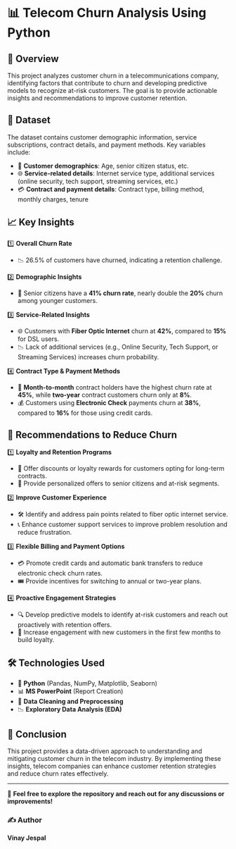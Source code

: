 # 📊 Telecom Churn Analysis Using Python

## 📌 Overview
This project analyzes customer churn in a telecommunications company, identifying factors that contribute to churn and developing predictive models to recognize at-risk customers. The goal is to provide actionable insights and recommendations to improve customer retention.

## 📂 Dataset
The dataset contains customer demographic information, service subscriptions, contract details, and payment methods. Key variables include:
- 👤 **Customer demographics**: Age, senior citizen status, etc.
- 🌐 **Service-related details**: Internet service type, additional services (online security, tech support, streaming services, etc.)
- 💳 **Contract and payment details**: Contract type, billing method, monthly charges, tenure

## 📈 Key Insights
1️⃣ **Overall Churn Rate**
   - 📉 26.5% of customers have churned, indicating a retention challenge.

2️⃣ **Demographic Insights**
   - 🧓 Senior citizens have a **41% churn rate**, nearly double the **20%** churn among younger customers.

3️⃣ **Service-Related Insights**
   - 🌐 Customers with **Fiber Optic Internet** churn at **42%**, compared to **15%** for DSL users.
   - 📉 Lack of additional services (e.g., Online Security, Tech Support, or Streaming Services) increases churn probability.

4️⃣ **Contract Type & Payment Methods**
   - 📜 **Month-to-month** contract holders have the highest churn rate at **45%**, while **two-year** contract customers churn only at **8%**.
   - 💰 Customers using **Electronic Check** payments churn at **38%**, compared to **16%** for those using credit cards.

## 🎯 Recommendations to Reduce Churn
1️⃣ **Loyalty and Retention Programs**
   - 🎁 Offer discounts or loyalty rewards for customers opting for long-term contracts.
   - 🤝 Provide personalized offers to senior citizens and at-risk segments.

2️⃣ **Improve Customer Experience**
   - 🛠️ Identify and address pain points related to fiber optic internet service.
   - 📞 Enhance customer support services to improve problem resolution and reduce frustration.

3️⃣ **Flexible Billing and Payment Options**
   - 💳 Promote credit cards and automatic bank transfers to reduce electronic check churn rates.
   - 🎟️ Provide incentives for switching to annual or two-year plans.

4️⃣ **Proactive Engagement Strategies**
   - 🔍 Develop predictive models to identify at-risk customers and reach out proactively with retention offers.
   - 📢 Increase engagement with new customers in the first few months to build loyalty.

## 🛠️ Technologies Used
- 🐍 **Python** (Pandas, NumPy, Matplotlib, Seaborn)
- 📊 **MS PowerPoint** (Report Creation)
- 🧹 **Data Cleaning and Preprocessing**
- 📉 **Exploratory Data Analysis (EDA)**

## 🚀 Conclusion
This project provides a data-driven approach to understanding and mitigating customer churn in the telecom industry. By implementing these insights, telecom companies can enhance customer retention strategies and reduce churn rates effectively.

---
📌 **Feel free to explore the repository and reach out for any discussions or improvements!**

### ✍️ Author
**Vinay Jespal**

